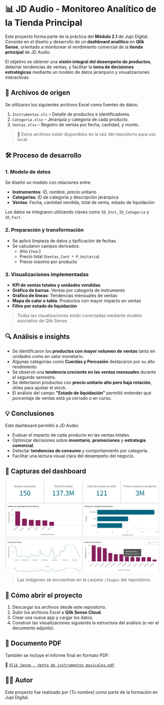 # 📊 JD Audio - Monitoreo Analítico de la Tienda Principal

Este proyecto forma parte de la práctica del **Módulo 2.1** de Jupi Digital. Consiste en el diseño y desarrollo de un **dashboard analítico** en **Qlik Sense**, orientado a monitorear el rendimiento comercial de la **tienda principal** de JD Audio.

El objetivo es obtener una **visión integral del desempeño de productos**, detectar tendencias de ventas, y facilitar la **toma de decisiones estratégicas** mediante un modelo de datos jerárquico y visualizaciones interactivas.

## 📁 Archivos de origen

Se utilizaron los siguientes archivos Excel como fuentes de datos:

1. `Instrumentos.xls` – Detalle de productos e identificadores.
2. `Categoria.xlsx` – Jerarquía y categoría de cada producto.
3. `Ventas.xlsx` – Registro de ventas por fecha, cantidad, y monto.

> 📌 Estos archivos están disponibles en la raíz del repositorio para uso local.

## 🛠️ Proceso de desarrollo

### 1. Modelo de datos

Se diseñó un modelo con relaciones entre:

- **Instrumentos**: ID, nombre, precio unitario
- **Categorías**: ID de categoría y descripción jerárquica
- **Ventas**: Fecha, cantidad vendida, total de venta, estado de liquidación

Los datos se integraron utilizando claves como `ID_Inst`, `ID_Categoria` y `ID_Fact`.

### 2. Preparación y transformación

- Se aplicó limpieza de datos y tipificación de fechas.
- Se calcularon campos derivados:
  - Año (`Year`)
  - Precio total (`Ventas_Cant * P_Unitario`)
  - Precio máximo por producto

### 3. Visualizaciones implementadas

- **KPI de ventas totales y unidades vendidas**
- **Gráfico de barras**: Ventas por categoría de instrumento
- **Gráfico de líneas**: Tendencias mensuales de ventas
- **Mapa de calor o tabla**: Productos con mayor impacto en ventas
- **Filtro por estado de liquidación**

> Todas las visualizaciones están conectadas mediante modelo asociativo de Qlik Sense.

## 🔍 Análisis e insights

- Se identificaron los **productos con mayor volumen de ventas** tanto en unidades como en valor monetario.
- Algunas categorías como **Cuerdas y Percusión** destacaron por su alto rendimiento.
- Se observó una **tendencia creciente en las ventas mensuales** durante el segundo semestre.
- Se detectaron productos con **precio unitario alto pero baja rotación**, útiles para ajustar el stock.
- El análisis del campo **"Estado de liquidación"** permitió entender qué porcentaje de ventas está ya cerrado o en curso.

## 💡 Conclusiones

Este dashboard permitió a JD Audio:

- Evaluar el impacto de cada producto en las ventas totales.
- Optimizar decisiones sobre **inventario**, **promociones** y **estrategia comercial**.
- Detectar **tendencias de consumo** y comportamiento por categoría.
- Facilitar una lectura visual clara del desempeño del negocio.

## 📸 Capturas del dashboard

![Resumen de ventas](Imagenes/1.png)
![Análisis por categoría](Imagenes/2.png)

> Las imágenes se encuentran en la carpeta `/Images` del repositorio.

## 🚀 Cómo abrir el proyecto

1. Descargar los archivos desde este repositorio.
2. Subir los archivos Excel a **Qlik Sense Cloud**.
3. Crear una nueva app y cargar los datos.
4. Construir las visualizaciones siguiendo la estructura del análisis (o ver el documento adjunto).

## 📄 Documento PDF

También se incluye el informe final en formato PDF:

📎 [`Qlik Sense - Venta de instrumentos musicales.pdf`](Dashboard-PDF/JD_Audio.pdf)

## 👨‍💻 Autor

Este proyecto fue realizado por [Tu nombre] como parte de la formación en Jupi Digital.

